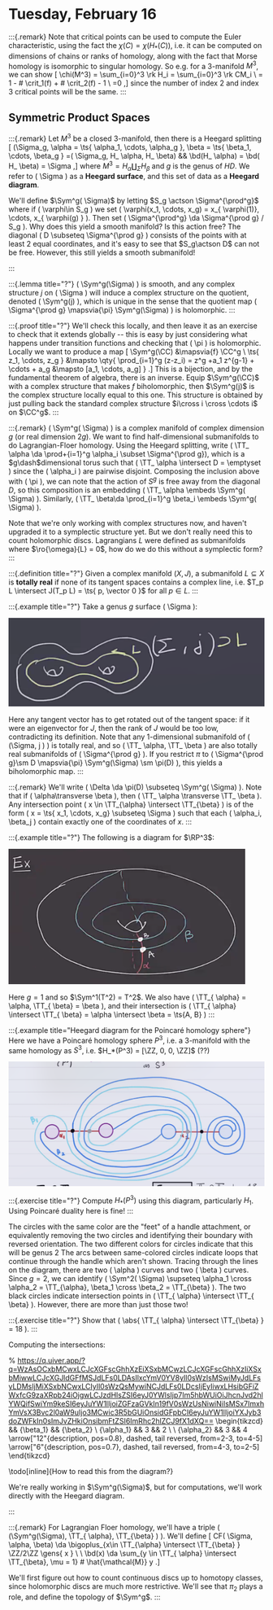 # Tuesday, February 16

:::{.remark}
Note that critical points can be used to compute the Euler characteristic, using the fact the $\chi(C) = \chi(H_*(C))$, i.e. it can be computed on dimensions of chains or ranks of homology, along with the fact that Morse homology is isomorphic to singular homology.
So e.g. for a 3-manifold $M^3$, we can show
\[
\chi(M^3) = \sum_{i=0}^3 \rk H_i 
= \sum_{i=0}^3 \rk CM_i \\
= 1 - \# \crit_1(f) + \# \crit_2(f) - 1 \\
=0
,\]
since the number of index 2 and index 3 critical points will be the same.
:::

## Symmetric Product Spaces

:::{.remark}
Let $M^3$ be a closed 3-manifold, then there is a Heegard splitting 
\[
(\Sigma_g, \alpha = \ts{ \alpha_1, \cdots, \alpha_g }, \beta = \ts{ \beta_1, \cdots, \beta_g } =( \Sigma_g, H_ \alpha, H_ \beta) && \bd(H_ \alpha) = \bd( H_ \beta) = \Sigma
,\]
where $M^3 = H_{ \alpha} \coprod_{ \Sigma} H_ \beta$ and $g$ is the genus of $HD$.
We refer to \( \Sigma \) as a **Heegard surface**, and this set of data as a **Heegard diagram**.

We'll define $\Sym^g( \Sigma)$ by letting $S_g \actson \Sigma^{\prod^g}$ where if \( \varphi\in S_g \) we set \( \varphi(x_1, \cdots, x_g) = x_{ \varphi(1)}, \cdots, x_{ \varphi(g) } \).
Then set \( \Sigma^{\prod^g} \da \Sigma^{\prod g} / S_g \).
Why does this yield a smooth manifold?
Is this action free?
The diagonal \( D \subseteq \Sigma^{\prod g} \) consists of the points with at least 2 equal coordinates, and it's easy to see that $S_g\actson D$ can not be free.
However, this still yields a smooth submanifold!

:::

:::{.lemma title="?"}
\( \Sym^g(\Sigma) \) is smooth, and any complex structure $j$ on \( \Sigma \) will induce a complex structure on the quotient, denoted \( \Sym^g(j) \), which is unique in the sense that the quotient map \( \Sigma^{\prod g} \mapsvia{\pi} \Sym^g(\Sigma) \) is holomorphic.
:::

:::{.proof title="?"}
We'll check this locally, and then leave it as an exercise to check that it extends globally -- this is easy by just considering what happens under transition functions and checking that \( \pi \) is holomorphic.
Locally we want to produce a map 
\[ 
\Sym^g(\CC) &\mapsvia{f} \CC^g \\
\ts{ z_1, \cdots, z_g } &\mapsto \qty{ \prod_{i=1}^g (z-z_i) = z^g +a_1 z^{g-1} + \cdots + a_g &\mapsto [a_1, \cdots, a_g] }
.\]
This is a bijection, and by the fundamental theorem of algebra, there is an inverse.
Equip $\Sym^g(\CC)$ with a complex structure that makes $f$ biholomorphic, then $\Sym^g(j)$ is the complex structure locally equal to this one.
This structure is obtained by just pulling back the standard complex structure $i\cross i \cross \cdots i$ on $\CC^g$.
:::

:::{.remark}
\( \Sym^g( \Sigma) \) is a complex manifold of complex dimension $g$ (or real dimension $2g$).
We want to find half-dimensional submanifolds to do Lagrangian-Floer homology.
Using the Heegard splitting, write \( \TT_ \alpha \da \prod+{i=1}^g \alpha_i \subset \Sigma^{\prod g}\), which is a $g\dash$dimensional torus such that \( \TT_ \alpha \intersect D = \emptyset \)  since the \( \alpha_i \) are pairwise disjoint.
Composing the inclusion above with \( \pi \), we can note that the action of $S^g$ is free away from the diagonal $D$, so this composition is an embedding \( \TT_ \alpha \embeds \Sym^g( \Sigma) \).
Similarly, \( \TT_ \beta\da \prod_{i=1}^g \beta_i \embeds \Sym^g( \Sigma) \). 

Note that we're only working with complex structures now, and haven't upgraded it to a symplectic structure yet.
But we don't really need this to count holomorphic discs.
Lagrangians $L$ were defined as submanifolds where $\ro{\omega}{L} = 0$, how do we do this without a symplectic form?
:::

:::{.definition title="?"}
Given a complex manifold $(X, J)$, a submanifold $L \subseteq X$ is **totally real** if none of its tangent spaces contains a complex line, i.e. $T_p L \intersect J(T_p L) = \ts{ p, \vector 0 }$ for all $p\in L$.
:::

:::{.example title="?"}
Take a genus $g$ surface \( \Sigma \):

![image_2021-02-16-11-49-52](figures/image_2021-02-16-11-49-52.png)

Here any tangent vector has to get rotated out of the tangent space: if it were an eigenvector for $J$, then the rank of $J$ would be too low, contradicting its definition.
Note that any 1-dimensional submanifold of \( (\Sigma, j ) \) is totally real, and so \( \TT_ \alpha, \TT_ \beta \) are also totally real submanifolds of \( \Sigma^{\prod g} \).
If you restrict $\pi$ to \( \Sigma^{\prod g}\sm D \mapsvia{\pi} \Sym^g(\Sigma) \sm \pi(D) \), this yields a biholomorphic map.
:::

:::{.remark}
We'll write \( \Delta \da \pi(D) \subseteq \Sym^g( \Sigma) \).
Note that if \( \alpha\transverse \beta \), then \( \TT_ \alpha \transverse \TT_ \beta \).
Any intersection point \( x \in \TT_{\alpha} \intersect \TT_{\beta} \) is of the form \( x = \ts{ x_1, \cdots, x_g} \subseteq \Sigma \) such that each \( \alpha_i, \beta_j \) contain exactly one of the coordinates of $x$.
:::

:::{.example title="?"}
The following is a diagram for $\RP^3$:

![Heegard diagram for $\RP^3$](figures/image_2021-02-16-12-00-55.png)

Here $g=1$ and so $\Sym^1(T^2) = T^2$.
We also have \( \TT_{ \alpha} = \alpha, \TT_{ \beta} = \beta \), and their intersection is \( \TT_{ \alpha} \intersect \TT_{ \beta} = \alpha \intersect \beta = \ts{A, B} \) 
:::


:::{.example title="Heegard diagram for the Poincaré homology sphere"}
Here we have a Poincaré homology sphere $P^3$, i.e. a 3-manifold with the same homology as $S^3$, i.e. $H_*(P^3) = [\ZZ, 0, 0, \ZZ]$ (??)

![image_2021-02-16-12-01-57](figures/image_2021-02-16-12-01-57.png)


:::{.exercise title="?"}
Compute $H_*(P^3)$ using this diagram, particularly $H_1$.
Using Poincaré duality here is fine!
:::

The circles with the same color are the "feet" of a handle attachment, or equivalently removing the two circles and identifying their boundary with reversed orientation.
The two different colors for circles indicate that this will be genus 2
The arcs between same-colored circles indicate loops that continue through the handle which aren't shown.
Tracing through the lines on the diagram, there are two \( \alpha \) curves and two \( \beta \) curves.
Since $g=2$, we can identify \( \Sym^2( \Sigma) \supseteq \alpha_1 \cross \alpha_2 = \TT_{\alpha}, \beta_1 \cross \beta_2 = \TT_{\beta} \).
The two black circles indicate intersection points in \( \TT_{ \alpha} \intersect \TT_{ \beta} \).
However, there are more than just those two!

:::{.exercise title="?"}
Show that \( \abs{ \TT_{ \alpha} \intersect \TT_{\beta} } = 18 \).
:::

Computing the intersections:

% https://q.uiver.app/?q=WzAsOCxbMCwxLCJcXGFscGhhXzEiXSxbMCwzLCJcXGFscGhhXzIiXSxbMiwwLCJcXGJldGFfMSJdLFs0LDAsIlxcYmV0YV8yIl0sWzIsMSwiMyJdLFsyLDMsIjMiXSxbNCwxLCIyIl0sWzQsMywiNCJdLFs0LDcsIjEyIiwxLHsibGFiZWxfcG9zaXRpb24iOjgwLCJzdHlsZSI6eyJ0YWlsIjp7Im5hbWUiOiJhcnJvd2hlYWQifSwiYm9keSI6eyJuYW1lIjoiZGFzaGVkIn19fV0sWzUsNiwiNiIsMSx7ImxhYmVsX3Bvc2l0aW9uIjo3MCwic3R5bGUiOnsidGFpbCI6eyJuYW1lIjoiYXJyb3doZWFkIn0sImJvZHkiOnsibmFtZSI6ImRhc2hlZCJ9fX1dXQ==
\begin{tikzcd}
	&& {\beta_1} && {\beta_2} \\
	{\alpha_1} && 3 && 2 \\
	\\
	{\alpha_2} && 3 && 4
	\arrow["12"{description, pos=0.8}, dashed, tail reversed, from=2-3, to=4-5]
	\arrow["6"{description, pos=0.7}, dashed, tail reversed, from=4-3, to=2-5]
\end{tikzcd}

\todo[inline]{How to read this from the diagram?}

We're really working in $\Sym^g(\Sigma)$, but for computations, we'll work directly with the Heegard diagram.

:::


:::{.remark}
For Lagrangian Floer homology, we'll have a triple \( (\Sym^g(\Sigma), \TT_{ \alpha}, \TT_{\beta} ) \).
We'll define
\[
CF( \Sigma, \alpha, \beta) \da \bigoplus_{x\in \TT_{\alpha} \intersect \TT_{\beta} } \ZZ/2\ZZ \gens{ x } \\ \\
\bd(x) \da \sum_{y \in \TT_{ \alpha} \intersect \TT_{\beta}, \mu = 1} \# \hat{\mathcal{M}} y
.\]

We'll first figure out how to count continuous discs up to homotopy classes, since holomorphic discs are much more restrictive.
We'll see that $\pi_2$ plays a role, and define the topology of $\Sym^g$.
:::






